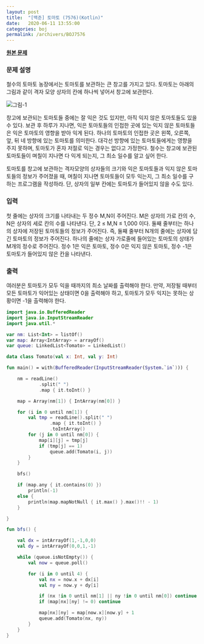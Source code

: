 ```yaml
---
layout: post
title:  "[백준] 토마토 (7576)(Kotlin)"
date:   2020-06-11 13:55:00
categories: boj
permalink: /archivers/BOJ7576
---
```


**[원본 문제](https://www.acmicpc.net/problem/7576)**

### 문제 설명

철수의 토마토 농장에서는 토마토를 보관하는 큰 창고를 가지고 있다. 토마토는 아래의 그림과 같이 격자 모양 상자의 칸에 하나씩 넣어서 창고에 보관한다.

![그림-1](https://www.acmicpc.net/upload/images/tmt.png)

창고에 보관되는 토마토들 중에는 잘 익은 것도 있지만, 아직 익지 않은 토마토들도 있을 수 있다. 보관 후 하루가 지나면, 익은 토마토들의 인접한 곳에 있는 익지 않은 토마토들은 익은 토마토의 영향을 받아 익게 된다. 하나의 토마토의 인접한 곳은 왼쪽, 오른쪽, 앞, 뒤 네 방향에 있는 토마토를 의미한다. 대각선 방향에 있는 토마토들에게는 영향을 주지 못하며, 토마토가 혼자 저절로 익는 경우는 없다고 가정한다. 철수는 창고에 보관된 토마토들이 며칠이 지나면 다 익게 되는지, 그 최소 일수를 알고 싶어 한다.

토마토를 창고에 보관하는 격자모양의 상자들의 크기와 익은 토마토들과 익지 않은 토마토들의 정보가 주어졌을 때, 며칠이 지나면 토마토들이 모두 익는지, 그 최소 일수를 구하는 프로그램을 작성하라. 단, 상자의 일부 칸에는 토마토가 들어있지 않을 수도 있다.

### 입력

첫 줄에는 상자의 크기를 나타내는 두 정수 M,N이 주어진다. M은 상자의 가로 칸의 수, N은 상자의 세로 칸의 수를 나타낸다. 단, 2 ≤ M,N ≤ 1,000 이다. 둘째 줄부터는 하나의 상자에 저장된 토마토들의 정보가 주어진다. 즉, 둘째 줄부터 N개의 줄에는 상자에 담긴 토마토의 정보가 주어진다. 하나의 줄에는 상자 가로줄에 들어있는 토마토의 상태가 M개의 정수로 주어진다. 정수 1은 익은 토마토, 정수 0은 익지 않은 토마토, 정수 -1은 토마토가 들어있지 않은 칸을 나타낸다.


### 출력

여러분은 토마토가 모두 익을 때까지의 최소 날짜를 출력해야 한다. 만약, 저장될 때부터 모든 토마토가 익어있는 상태이면 0을 출력해야 하고, 토마토가 모두 익지는 못하는 상황이면 -1을 출력해야 한다.



```kotlin
import java.io.BufferedReader
import java.io.InputStreamReader
import java.util.*

var nm: List<Int> = listOf()
var map: Array<IntArray> = arrayOf()
var queue: LinkedList<Tomato> = LinkedList()

data class Tomato(val x: Int, val y: Int)

fun main() = with(BufferedReader(InputStreamReader(System.`in`))) {

    nm = readLine()
            .split(" ")
            .map { it.toInt() }

    map = Array(nm[1]) { IntArray(nm[0]) }

    for (i in 0 until nm[1]) {
        val tmp = readLine().split(" ")
                .map { it.toInt() }
                .toIntArray()
        for (j in 0 until nm[0]) {
            map[i][j] = tmp[j]
            if (tmp[j] == 1)
                queue.add(Tomato(i, j))
        }
    }

    bfs()

    if (map.any { it.contains(0) })
        println(-1)
    else {
        println(map.mapNotNull { it.max() }.max()!! - 1)
    }

}

fun bfs() {

    val dx = intArrayOf(1,-1,0,0)
    val dy = intArrayOf(0,0,1,-1)

    while (queue.isNotEmpty()) {
        val now = queue.poll()

        for (i in 0 until 4) {
            val nx = now.x + dx[i]
            val ny = now.y + dy[i]

            if (nx !in 0 until nm[1] || ny !in 0 until nm[0]) continue
            if (map[nx][ny] != 0) continue

            map[nx][ny] = map[now.x][now.y] + 1
            queue.add(Tomato(nx, ny))
        }
    }
}
```
